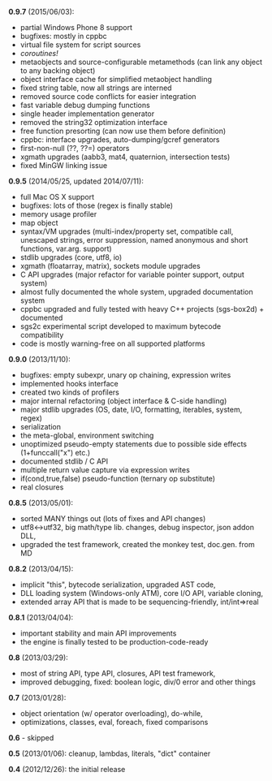 
**0.9.7** (2015/06/03):

- partial Windows Phone 8 support
- bugfixes: mostly in cppbc
- virtual file system for script sources
- *coroutines!*
- metaobjects and source-configurable metamethods (can link any object to any backing object)
- object interface cache for simplified metaobject handling
- fixed string table, now all strings are interned
- removed source code conflicts for easier integration
- fast variable debug dumping functions
- single header implementation generator
- removed the string32 optimization interface
- free function presorting (can now use them before definition)
- cppbc: interface upgrades, auto-dumping/gcref generators
- first-non-null (??, ??=) operators
- xgmath upgrades (aabb3, mat4, quaternion, intersection tests)
- fixed MinGW linking issue

**0.9.5** (2014/05/25, updated 2014/07/11):

- full Mac OS X support
- bugfixes: lots of those (regex is finally stable)
- memory usage profiler
- map object
- syntax/VM upgrades (multi-index/property set, compatible call, unescaped strings, error suppression, named anonymous and short functions, var.arg. support)
- stdlib upgrades (core, utf8, io)
- xgmath (floatarray, matrix), sockets module upgrades
- C API upgrades (major refactor for variable pointer support, output system)
- almost fully documented the whole system, upgraded documentation system
- cppbc upgraded and fully tested with heavy C++ projects (sgs-box2d) + documented
- sgs2c experimental script developed to maximum bytecode compatibility
- code is mostly warning-free on all supported platforms

**0.9.0** (2013/11/10):

- bugfixes: empty subexpr, unary op chaining, expression writes
- implemented hooks interface
- created two kinds of profilers
- major internal refactoring (object interface & C-side handling)
- major stdlib upgrades (OS, date, I/O, formatting, iterables, system, regex)
- serialization
- the meta-global, environment switching
- unoptimized pseudo-empty statements due to possible side effects (1+funccall("x") etc.)
- documented stdlib / C API
- multiple return value capture via expression writes
- if(cond,true,false) pseudo-function (ternary op substitute)
- real closures

**0.8.5** (2013/05/01): 

- sorted MANY things out (lots of fixes and API changes)
- utf8<->utf32, big math/type lib. changes, debug inspector, json addon DLL,
- upgraded the test framework, created the monkey test, doc.gen. from MD

**0.8.2** (2013/04/15): 

- implicit "this", bytecode serialization, upgraded AST code,
- DLL loading system (Windows-only ATM), core I/O API, variable cloning,
- extended array API that is made to be sequencing-friendly, int/int=>real

**0.8.1** (2013/04/04): 

- important stability and main API improvements
- the engine is finally tested to be production-code-ready

**0.8** (2013/03/29): 

- most of string API, type API, closures, API test framework,
- improved debugging, fixed: boolean logic, div/0 error and other things

**0.7** (2013/01/28): 

- object orientation (w/ operator overloading), do-while,
- optimizations, classes, eval, foreach, fixed comparisons

**0.6** - skipped

**0.5** (2013/01/06): cleanup, lambdas, literals, "dict" container

**0.4** (2012/12/26): the initial release

